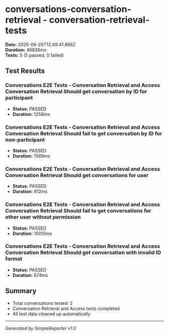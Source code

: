 # conversations-conversation-retrieval - conversation-retrieval-tests

**Date:** 2025-06-20T12:49:41.866Z  
**Duration:** 46836ms  
**Tests:** 5 (5 passed, 0 failed)

## Test Results


### Conversations E2E Tests - Conversation Retrieval and Access Conversation Retrieval Should get conversation by ID for participant
- **Status:** PASSED
- **Duration:** 1258ms



### Conversations E2E Tests - Conversation Retrieval and Access Conversation Retrieval Should fail to get conversation by ID for non-participant
- **Status:** PASSED
- **Duration:** 1589ms



### Conversations E2E Tests - Conversation Retrieval and Access Conversation Retrieval Should get conversations for user
- **Status:** PASSED
- **Duration:** 812ms



### Conversations E2E Tests - Conversation Retrieval and Access Conversation Retrieval Should fail to get conversations for other user without permission
- **Status:** PASSED
- **Duration:** 10010ms



### Conversations E2E Tests - Conversation Retrieval and Access Conversation Retrieval Should get conversation with invalid ID format
- **Status:** PASSED
- **Duration:** 674ms



## Summary

- Total conversations tested: 2
- Conversation Retrieval and Access tests completed
- All test data cleaned up automatically

---
*Generated by SimpleReporter v1.0*
